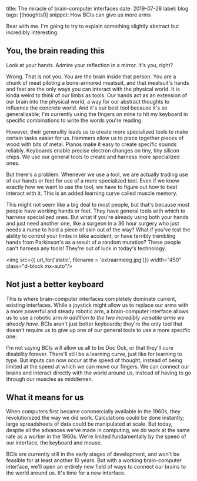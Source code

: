 title: The miracle of brain-computer interfaces
date: 2019-07-28
label: blog
tags: [thoughts0]
snippet: How BCIs can give us more arms

Bear with me. I'm going to try to explain something slightly abstract but incredibly interesting. 

## You, the brain reading this

Look at your hands. Admire your reflection in a mirror. It's you, right?

Wrong. That is not you. You are the brain inside that person. You are a chunk of meat piloting a bone-armored meatsuit, and that meatsuit's hands and feet are the only ways you can interact with the physical world. It is kinda weird to think of our limbs as tools. Our hands act as an extension of our brain into the physical world, a way for our abstract thoughts to influence the concrete world. And it's our best tool because it's so generalizable; I'm currently using the fingers on mine to hit my keyboard in specific combinations to write the words you're reading. 

However, their generality leads us to create more specialized tools to make certain tasks easier for us. Hammers allow us to piece together pieces of wood with bits of metal. Pianos make it easy to create specific sounds reliably. Keyboards enable precise electron changes on tiny, tiny silicon chips. We use our general tools to create and harness more specialized ones. 

But there's a problem. Whenever we use a tool, we are actually trading use of our hands or feet for use of a more specialized tool. Even if we know exactly how we want to use the tool, we have to figure out how to best interact with it. This is an added learning curve called muscle memory.

This might not seem like a big deal to most people, but that's because most people have working hands or feet. They have general tools with which to harness specialized ones. But what if you're already using both your hands and just need another one, like a surgeon in a 36 hour surgery who just needs a nurse to hold a piece of skin out of the way? What if you've lost the ability to control your limbs in bike accident, or have terribly trembling hands from Parkinson's as a result of a random mutation? These people can't harness any tools! They're out of luck in today's technology.

<img src={{ url_for('static', filename = 'extraarmeeg.jpg')}} width="450" class="d-block mx-auto"/>
<p class="caption"></p>


## Not just a better keyboard

This is where brain-computer interfaces completely dominate current, existing interfaces. While a joystick might allow us to replace our arms with a more powerful and steady robotic arm, a brain-computer interface allows us to use a robotic arm *in addition to the two incredibly versatile arms we already have*. BCIs aren't just better keyboards; they're the only tool that doesn't require us to give up one of our general tools to use a more specific one. 

I'm not saying BCIs will allow us all to be Doc Ock, or that they'll cure disability forever. There'll still be a learning curve, just like for learning to type. But inputs can now occur at the speed of thought, instead of being limited at the speed at which we can move our fingers. We can connect our brains and interact directly with the world around us, instead of having to go through our muscles as middlemen. 

## What it means for us

When computers first became commercially available in the 1960s, they revolutionized the way we did work. Calculations could be done instantly; large spreadsheets of data could be manipulated at scale. But today, despite all the advances we've made in computing, we do work at the same rate as a worker in the 1960s. We're limited fundamentally by the speed of our interface, the keyboard and mouse.

BCIs are currently still in the early stages of development, and won't be feasible for at least another 10 years. But with a working brain-computer interface, we'll open an entirely new field of ways to connect our brains to the world around us. It's time for a new interface. 
